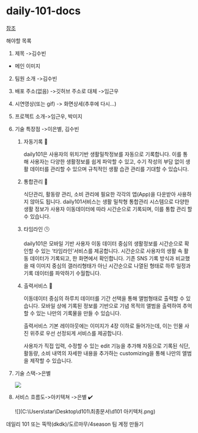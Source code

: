 # daily-101-docs

[참조](https://github.com/boostcamp-2020/Project16-B-Account-Book)

해야할 목록
1. 제목 ->김수빈
  - 메인 이미지
2. 팀원 소개 ->김수빈
3. 배포 주소(없음) ->깃허브 주소로 대체 ->임근우


4. 시연영상(또는 gif) -> 화면상세(추후에 다시...)

5. 프로젝트 소개->임근우, 박미지

6. 기술 특장점 ->이은별, 김수빈

   1. 자동기록 :memo:

      daily101은 사용자의 위치기반 생활밀착정보를 자동으로 기록합니다. 이를 통해 사용자는 다양한 생활정보를 쉽게 파악할 수 있고, 수기 작성의 부담 없이 생활 데이터를 관리할 수 있으며 규칙적인 생활 습관 관리를 기대할 수 있습니다.

   2. 통합관리 :iphone:

      식단관리, 활동량 관리, 소비 관리에 필요한 각각의 앱(App)을 다운받아 사용하지 않아도 됩니다. daily101서비스는 생활 밀착형 통합관리 시스템으로 다양한 생활 정보가 사용자 이동데이터에 따라 시간순으로 기록되며, 이를 통합 관리 할 수 있습니다.

   3. 타임라인 :clock3:

      daily101은 모바일 기반 사용자 이동 데이터 중심의 생활정보를 시간순으로 확인할 수 있는 ‘타임라인’서비스를 제공합니다. 시간순으로 사용자의 생활 속 활동 데이터가 기록되고, 한 화면에서 확인합니다. 기존 SNS 기록 방식과 비교했을 때 이미지 중심의 갤러리형태가 아닌 시간순으로 나열된 형태로 하루 일정과 기록 데이터를 파악하기 수월합니다. 

   4. 출력서비스 :open_book:

      이동데이터 중심의 하루치 데이터를 기간 선택을 통해 앨범형태로 출력할 수 있습니다. 모바일 상에 기록된 정보를 기반으로 기념 목적의 앨범을 출력하여 추억할 수 있는 나만의 기록물을 만들 수 있습니다. 

      출력서비스 기본 레이아웃에는 이미지가 4장 이하로 들어가는데, 이는 인물 사진 위주로 우선 선정되게 서비스를 제공합니다. 

      사용자가 직접 입력, 수정할 수 있는 edit 기능을 추가해 자동으로 기록된 식단, 활동량, 소비 내역의 자세한 내용을 추가하는 customizing을 통해 나만의 앨범을 제작할 수 있습니다.

    


7. 기술 스택->은별

   ![](C:\daily-101-docs\img\d101기술스택.JPG)

8. 서비스 흐름도->아키텍쳐 ->은별 :heavy_check_mark:

   ![](C:\Users\star\Desktop\d101\최종문서\d101 아키텍처.png)


데일리 101 또는 뚝딱(dkdk)/도르마무/4season 팀 계정 만들기
